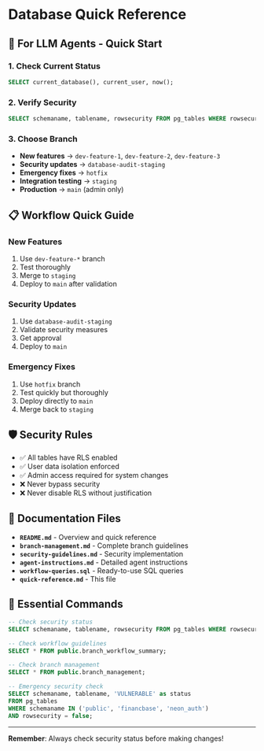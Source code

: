 # Database Quick Reference

## 🚀 For LLM Agents - Quick Start

### 1. Check Current Status

```sql
SELECT current_database(), current_user, now();
```

### 2. Verify Security

```sql
SELECT schemaname, tablename, rowsecurity FROM pg_tables WHERE rowsecurity = false;
```

### 3. Choose Branch

- **New features** → `dev-feature-1`, `dev-feature-2`, `dev-feature-3`
- **Security updates** → `database-audit-staging`
- **Emergency fixes** → `hotfix`
- **Integration testing** → `staging`
- **Production** → `main` (admin only)

## 📋 Workflow Quick Guide

### New Features

1. Use `dev-feature-*` branch
2. Test thoroughly
3. Merge to `staging`
4. Deploy to `main` after validation

### Security Updates

1. Use `database-audit-staging`
2. Validate security measures
3. Get approval
4. Deploy to `main`

### Emergency Fixes

1. Use `hotfix` branch
2. Test quickly but thoroughly
3. Deploy directly to `main`
4. Merge back to `staging`

## 🛡️ Security Rules

- ✅ All tables have RLS enabled
- ✅ User data isolation enforced
- ✅ Admin access required for system changes
- ❌ Never bypass security
- ❌ Never disable RLS without justification

## 📁 Documentation Files

- **`README.md`** - Overview and quick reference
- **`branch-management.md`** - Complete branch guidelines
- **`security-guidelines.md`** - Security implementation
- **`agent-instructions.md`** - Detailed agent instructions
- **`workflow-queries.sql`** - Ready-to-use SQL queries
- **`quick-reference.md`** - This file

## 🔧 Essential Commands

```sql
-- Check security status
SELECT schemaname, tablename, rowsecurity FROM pg_tables WHERE rowsecurity = false;

-- Check workflow guidelines
SELECT * FROM public.branch_workflow_summary;

-- Check branch management
SELECT * FROM public.branch_management;

-- Emergency security check
SELECT schemaname, tablename, 'VULNERABLE' as status
FROM pg_tables 
WHERE schemaname IN ('public', 'financbase', 'neon_auth')
AND rowsecurity = false;
```

---

**Remember**: Always check security status before making changes!
